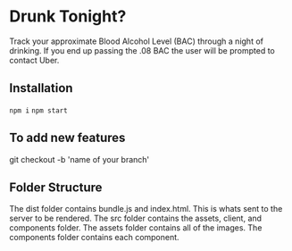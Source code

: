 # Drunk Tonight?

Track your approximate Blood Alcohol Level (BAC) through a night of drinking. If you end up passing the .08 BAC the user will be prompted to contact Uber.

## Installation

`npm i`
`npm start`

## To add new features

git checkout -b 'name of your branch'

## Folder Structure
The dist folder contains bundle.js and index.html. This is whats sent to the server to be rendered.
The src folder contains the assets, client, and components folder.
The assets folder contains all of the images.
The components folder contains each component.
